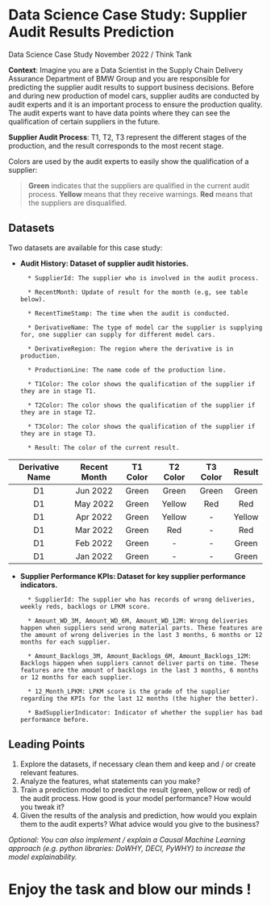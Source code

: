 # Data Science Case Study: Supplier Audit Results Prediction
Data Science Case Study November 2022 / Think Tank

**Context**: Imagine you are a Data Scientist in the Supply Chain Delivery Assurance Department of BMW Group and you are responsible for predicting the supplier audit results to support business decisions. Before and during new production of model cars, supplier audits are conducted by audit experts and it is an important process to ensure the production quality. The audit experts want to have data points where they can see the qualification of certain suppliers in the future.

**Supplier Audit Process**: T1, T2, T3 represent the different stages of the production, and the result corresponds to the most recent stage.

Colors are used by the audit experts to easily show the qualification of a supplier:

> **Green** indicates that the suppliers are qualified in the current audit process.
> **Yellow** means that they receive warnings.
> **Red** means that the suppliers are disqualified.

## Datasets
Two datasets are available for this case study:

- **Audit History: Dataset of supplier audit histories.**

		* SupplierId: The supplier who is involved in the audit process.

		* RecentMonth: Update of result for the month (e.g, see table below).

		* RecentTimeStamp: The time when the audit is conducted.

		* DerivativeName: The type of model car the supplier is supplying for, one supplier can supply for different model cars.

		* DerivativeRegion: The region where the derivative is in production.

		* ProductionLine: The name code of the production line.

		* T1Color: The color shows the qualification of the supplier if they are in stage T1.

		* T2Color: The color shows the qualification of the supplier if they are in stage T2.

		* T3Color: The color shows the qualification of the supplier if they are in stage T3.

		* Result: The color of the current result.

|Derivative Name|Recent Month|T1 Color|T2 Color|T3 Color|Result|
|:-:|:-:|:-:|:-:|:-:|:-:|
|D1|Jun 2022|Green|Green|Green|Green|
|D1|May 2022|Green|Yellow|Red|Red|
|D1|Apr 2022|Green|Yellow|-|Yellow|
|D1|Mar 2022|Green|Red|-|Red|
|D1|Feb 2022|Green|-|-|Green|
|D1|Jan 2022|Green|-|-|Green|

- **Supplier Performance KPIs: Dataset for key supplier performance indicators.**

		* SupplierId: The supplier who has records of wrong deliveries, weekly reds, backlogs or LPKM score.
	
		* Amount_WD_3M, Amount_WD_6M, Amount_WD_12M: Wrong deliveries happen when suppliers send wrong material parts. These features are the amount of wrong deliveries in the last 3 months, 6 months or 12 months for each supplier.

		* Amount_Backlogs_3M, Amount_Backlogs_6M, Amount_Backlogs_12M: Backlogs happen when suppliers cannot deliver parts on time. These features are the amount of backlogs in the last 3 months, 6 months or 12 months for each supplier.

		* 12_Month_LPKM: LPKM score is the grade of the supplier regarding the KPIs for the last 12 months (the higher the better).

		* BadSupplierIndicator: Indicator of whether the supplier has bad performance before.

## Leading Points

1. Explore the datasets, if necessary clean them and keep and / or create relevant features.
2.  Analyze the features, what statements can you make?
3. Train a prediction model to predict the result (green, yellow or red) of the audit process. How good is your model performance? How would you tweak it?
4. Given the results of the analysis and prediction, how would you explain them to the audit experts? What advice would you give to the business?

*Optional: You can also implement / explain a Causal Machine Learning approach (e.g. python libraries: DoWHY, DECI, PyWHY) to increase the model explainability.*

# Enjoy the task and blow our minds !
